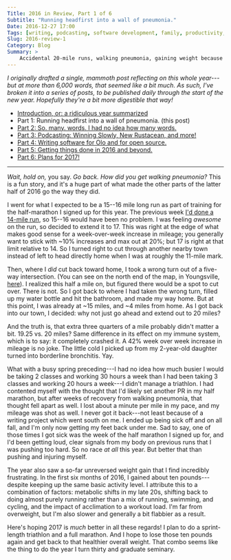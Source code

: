 ```yaml
---
Title: 2016 in Review, Part 1 of 6
Subtitle: "Running headfirst into a wall of pneumonia."
Date: 2016-12-27 17:00
Tags: [writing, podcasting, software development, family, productivity, fitness, 2016-in-review]
Slug: 2016-review-1
Category: Blog
Summary: >
    Accidental 20-mile runs, walking pneumonia, gaining weight because of metabolic shifts, and other adventures in my "fitness" in 2016.
---
```


<i class='editorial'>I originally drafted a single, mammoth post reflecting on this whole year---but at more than 6,000 words, that seemed like a bit much. As such, I've broken it into a series of posts, to be published daily through the start of the new year. Hopefully they're a bit more digestible that way!</i>

- [Introduction, or: a ridiculous year summarized][intro]
- Part 1: Running headfirst into a wall of pneumonia. (this post)
- [Part 2: So. many. words. I had no idea how many words.][part-2]
- [Part 3: Podcasting: Winning Slowly, New Rustacean, and more!][part-3]
- [Part 4: Writing software for Olo and for open source.][part-4]
- [Part 5: Getting things done in 2016 and beyond.][part-5]
- [Part 6: Plans for 2017!][part-6]

[intro]: http://www.chriskrycho.com/2016/2016-review-intro.html
[part-1]: http://www.chriskrycho.com/2016/2016-review-1.html
[part-2]: http://www.chriskrycho.com/2016/2016-review-2.html
[part-3]: http://www.chriskrycho.com/2016/2016-review-3.html
[part-4]: http://www.chriskrycho.com/2016/2016-review-4.html
[part-5]: http://www.chriskrycho.com/2016/2016-review-5.html
[part-6]: http://www.chriskrycho.com/2017/2016-review-6.html

---

_Wait, hold on,_ you say. _Go back. How did you get walking pneumonia?_ This is a fun story, and it's a huge part of what made the other parts of the latter half of 2016 go the way they did.

I went for what I expected to be a 15--16 mile long run as part of training for the half-marathon I signed up for this year. The previous week [I'd done a 14-mile run], so 15--16 would have been no problem. I was feeling *awesome* on the run, so decided to extend it to 17. This was right at the edge of what makes good sense for a week-over-week increase in mileage; you generally want to stick with ~10% increases and max out at 20%; but 17 is right at that limit relative to 14. So I turned right to cut through another nearby town instead of left to head directly home when I was at roughly the 11-mile mark.

Then, where I *did* cut back toward home, I took a wrong turn out of a five-way intersection. (You can see on the north end of the map, in Youngsville, [here][20mi-strava]). I realized this half a mile on, but figured there would be a spot to cut over. There is not. So I got back to where I had taken the wrong turn, filled up my water bottle and hit the bathroom, and made my way home. But at this point, I was already at ~15 miles, and ~4 miles from home. As I got back into our town, I decided: why not just go ahead and extend out to 20 miles?

And the truth is, that extra three quarters of a mile probably didn't matter a bit. 19.25 vs. 20 miles? Same difference in its effect on my immune system, which is to say: it completely crashed it. A 42% week over week increase in mileage is no joke. The little cold I picked up from my 2-year-old daughter turned into borderline bronchitis. Yay.

[I'd done a 14-mile run]: http://runwith.chriskrycho.com/runs/12/ "Run summary on runwith.chriskrycho.com"
[20mi-strava]: https://www.strava.com/activities/644619792 "Run overview on Strava"

What with a busy spring preceding---I had no idea how much busier I would be taking 2 classes and working 30 hours a week than I had been taking 3 classes and working 20 hours a week---I didn't manage a triathlon. I had contented myself with the thought that I'd likely set another PR in my half marathon, but after weeks of recovery from walking pneumonia, that thought fell apart as well. I lost about a minute per mile in my pace, and my mileage was shot as well. I never got it back---not least because of a writing project which went south on me. I ended up being sick off and on all fall, and I'm only now getting my feet back under me. Sad to say, one of those times I got sick was the week of the half marathon I signed up for, and I'd been getting loud, clear signals from my body on previous runs that I was pushing too hard. So no race *at all* this year. But better that than pushing and injuring myself.

The year also saw a so-far unreversed weight gain that I find incredibly frustrating. In the first six months of 2016, I gained about ten pounds---despite keeping up the same basic activity level. I attribute this to a combination of factors: metabolic shifts in my late 20s, shifting back to doing almost purely running rather than a mix of running, swimming, and cycling, and the impact of acclimation to a workout load. I'm far from overweight, but I'm also slower and generally a bit flabbier as a result.

Here's hoping 2017 is *much* better in all these regards! I plan to do a sprint-length triathlon and a full marathon. And I hope to lose those ten pounds again and get back to that healthier overall weight. That combo seems like the thing to do the year I turn thirty and graduate seminary.
